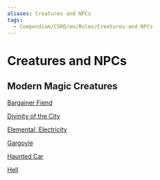 ```yaml
---
aliases: Creatures and NPCs
tags:
  - Compendium/CSRD/en/Rules/Creatures-and-NPCs
---
```

  
# Creatures and NPCs  
## Modern Magic Creatures  
  
[Bargainer Fiend](Bargainer-Fiend.md)  
[Divinity of the City](Divinity-of-the-City.md)  
[Elemental, Electricity](Elemental-Electricity.md)  
[Gargoyle](Gargoyle.md)  
[Haunted Car](Haunted-Car.md)  
[Hell](Hell.md)
